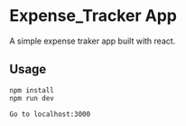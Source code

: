 # Expense_Tracker App

A simple expense traker app built with react.

## Usage

```
npm install
npm run dev

Go to localhost:3000

```
